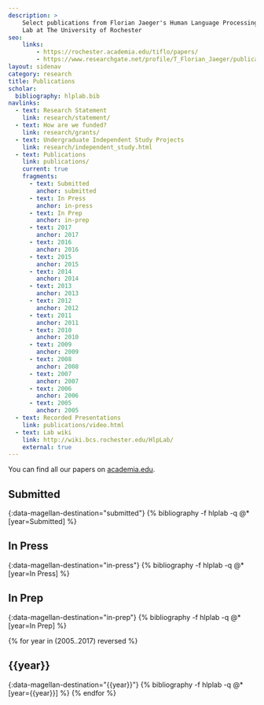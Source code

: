 ```yaml
---
description: >
    Select publications from Florian Jaeger's Human Language Processing (HLP)
    Lab at The University of Rochester
seo:
    links:
        - https://rochester.academia.edu/tiflo/papers/
        - https://www.researchgate.net/profile/T_Florian_Jaeger/publications
layout: sidenav
category: research
title: Publications
scholar:
  bibliography: hlplab.bib
navlinks:
  - text: Research Statement
    link: research/statement/
  - text: How are we funded?
    link: research/grants/
  - text: Undergraduate Independent Study Projects
    link: research/independent_study.html
  - text: Publications
    link: publications/
    current: true
    fragments:
      - text: Submitted
        anchor: submitted
      - text: In Press
        anchor: in-press
      - text: In Prep
        anchor: in-prep
      - text: 2017
        anchor: 2017
      - text: 2016
        anchor: 2016
      - text: 2015
        anchor: 2015
      - text: 2014
        anchor: 2014
      - text: 2013
        anchor: 2013
      - text: 2012
        anchor: 2012
      - text: 2011
        anchor: 2011
      - text: 2010
        anchor: 2010
      - text: 2009
        anchor: 2009
      - text: 2008
        anchor: 2008
      - text: 2007
        anchor: 2007
      - text: 2006
        anchor: 2006
      - text: 2005
        anchor: 2005
  - text: Recorded Presentations
    link: publications/video.html
  - text: Lab wiki
    link: http://wiki.bcs.rochester.edu/HlpLab/
    external: true
---
```


You can find all our papers on [academia.edu](https://rochester.academia.edu/tiflo/papers/).

## Submitted
{:data-magellan-destination="submitted"}
{% bibliography -f hlplab -q @*[year=Submitted] %}

## In Press
{:data-magellan-destination="in-press"}
{% bibliography -f hlplab -q @*[year=In Press] %}

## In Prep
{:data-magellan-destination="in-prep"}
{% bibliography -f hlplab -q @*[year=In Prep] %}

{% for year in (2005..2017) reversed %}
## {{year}}
{:data-magellan-destination="{{year}}"}
{% bibliography -f hlplab -q @*[year={{year}}] %}
{% endfor %}
